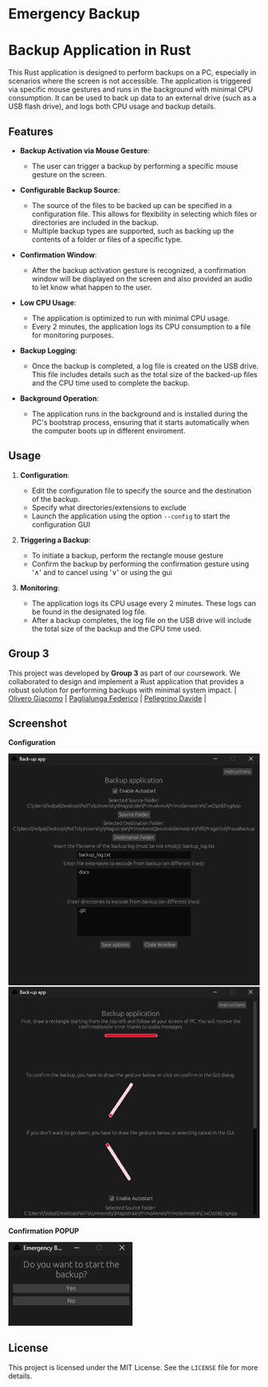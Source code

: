 # Emergency Backup

# Backup Application in Rust

This Rust application is designed to perform backups on a PC, especially in scenarios where the screen is not accessible. The application is triggered via specific mouse gestures and runs in the background with minimal CPU consumption. It can be used to back up data to an external drive (such as a USB flash drive), and logs both CPU usage and backup details.

## Features

- **Backup Activation via Mouse Gesture**: 
  - The user can trigger a backup by performing a specific mouse gesture on the screen.
  
- **Configurable Backup Source**:
  - The source of the files to be backed up can be specified in a configuration file. This allows for flexibility in selecting which files or directories are included in the backup.
  - Multiple backup types are supported, such as backing up the contents of a folder or files of a specific type.

- **Confirmation Window**:
  - After the backup activation gesture is recognized, a confirmation window will be displayed on the screen and also provided an audio to let know what happen to the user.

- **Low CPU Usage**:
  - The application is optimized to run with minimal CPU usage.
  - Every 2 minutes, the application logs its CPU consumption to a file for monitoring purposes.

- **Backup Logging**:
  - Once the backup is completed, a log file is created on the USB drive. This file includes details such as the total size of the backed-up files and the CPU time used to complete the backup.

- **Background Operation**:
  - The application runs in the background and is installed during the PC's bootstrap process, ensuring that it starts automatically when the computer boots up in different enviroment.

## Usage

1. **Configuration**: 
   - Edit the configuration file to specify the source and the destination of the backup.
   - Specify what directories/extensions to exclude
   - Launch the application using the option `--config` to start the configuration GUI

2. **Triggering a Backup**:
   - To initiate a backup, perform the rectangle mouse gesture
   - Confirm the backup by performing the confirmation gesture using '∧' and to cancel using '∨' or using the gui
   
3. **Monitoring**:
   - The application logs its CPU usage every 2 minutes. These logs can be found in the designated log file.
   - After a backup completes, the log file on the USB drive will include the total size of the backup and the CPU time used.

## Group 3

This project was developed by **Group 3** as part of our coursework. We collaborated to design and implement a Rust application that provides a robust solution for performing backups with minimal system impact.
| [Olivero Giacomo](mailto:giacomo.olivero@studenti.polito.it) | [Paglialunga Federico](mailto:s328876@studenti.polito.it) | [Pellegrino Davide](mailto:s323013@studenti.polito.it) |

## Screenshot 

**Configuration**

  ![alt text](screenshots/config_main.png)   ![alt text](screenshots/config_instructions.png)

**Confirmation POPUP**

  ![alt text](screenshots/confirm_gui.png)

## License

This project is licensed under the MIT License. See the `LICENSE` file for more details.
